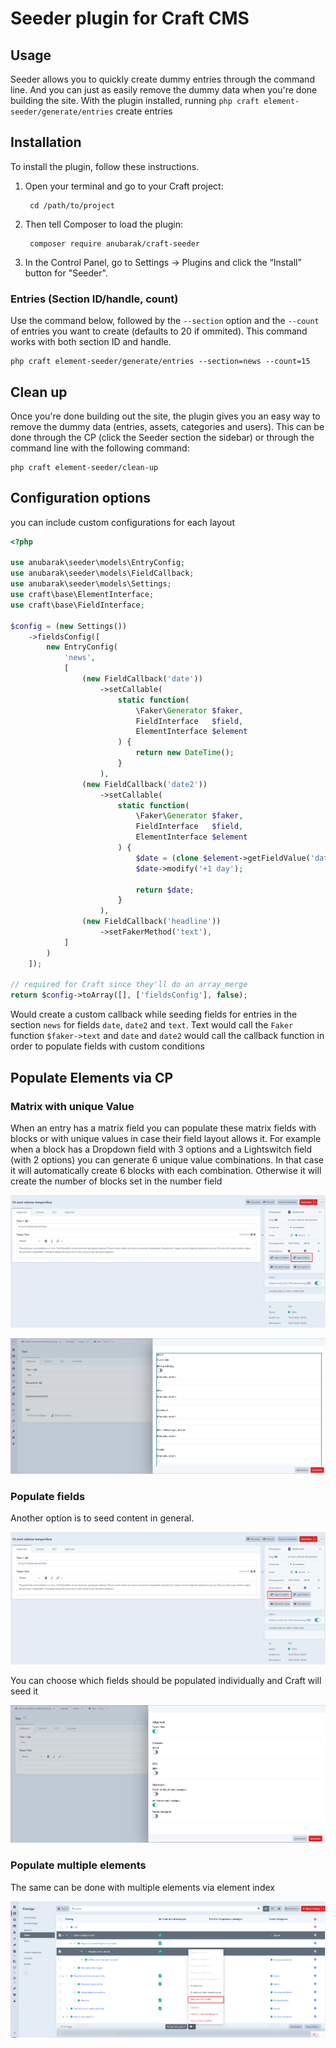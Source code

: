 # Seeder plugin for Craft CMS

## Usage

Seeder allows you to quickly create dummy entries through the command line. And you can just as easily remove the dummy data when you're done building the site.
With the plugin installed, running `php craft element-seeder/generate/entries` create entries

## Installation

To install the plugin, follow these instructions.

1. Open your terminal and go to your Craft project:

        cd /path/to/project

2. Then tell Composer to load the plugin:

        composer require anubarak/craft-seeder

3. In the Control Panel, go to Settings → Plugins and click the “Install” button for "Seeder".

### Entries (Section ID/handle, count)

Use the command below, followed by the ``--section`` option and the ``--count`` of entries you want to create (defaults to 20 if ommited). This command works with both section ID and handle. 

```Shell
php craft element-seeder/generate/entries --section=news --count=15
```

## Clean up
Once you're done building out the site, the plugin gives you an easy way to remove the dummy data (entries, assets, categories and users). This can be done through the CP (click the Seeder section the sidebar) or through the command line with the following command:

```Shell
php craft element-seeder/clean-up
```

## Configuration options

you can include custom configurations for each layout

```php
<?php

use anubarak\seeder\models\EntryConfig;
use anubarak\seeder\models\FieldCallback;
use anubarak\seeder\models\Settings;
use craft\base\ElementInterface;
use craft\base\FieldInterface;

$config = (new Settings())
    ->fieldsConfig([
        new EntryConfig(
            'news',
            [
                (new FieldCallback('date'))
                    ->setCallable(
                        static function(
                            \Faker\Generator $faker,
                            FieldInterface   $field,
                            ElementInterface $element
                        ) {
                            return new DateTime();
                        }
                    ),
                (new FieldCallback('date2'))
                    ->setCallable(
                        static function(
                            \Faker\Generator $faker,
                            FieldInterface   $field,
                            ElementInterface $element
                        ) {
                            $date = (clone $element->getFieldValue('date'));
                            $date->modify('+1 day');

                            return $date;
                        }
                    ),
                (new FieldCallback('headline'))
                    ->setFakerMethod('text'),
            ]
        )
    ]);

// required for Craft since they'll do an array_merge
return $config->toArray([], ['fieldsConfig'], false);
```
Would create a custom callback while seeding fields for entries in the section `news` for fields 
`date`, `date2` and `text`. 
Text would call the `Faker` function `$faker->text` and `date` and `date2` would call the callback function in order to 
populate fields with custom conditions

## Populate Elements via CP

### Matrix with unique Value

When an entry has a matrix field you can populate these matrix fields with blocks or with unique values in case their field layout allows it.
For example when a block has a Dropdown field with 3 options and a Lightswitch field (with 2 options) you can generate 6 unique value combinations.
In that case it will automatically create 6 blocks with each combination. Otherwise it will create the number of blocks set in the number field

![seed-matrix-1.png](resources/seed-matrix-1.png)

![seed-matrix-2.png](resources/seed-matrix-2.png)

### Populate fields

Another option is to seed content in general.

![seed-content-1.png](resources/seed-content-1.png)

You can choose which fields should be populated individually and Craft will seed it

![seed-content-2.png](resources/seed-content-2.png)

### Populate multiple elements

The same can be done with multiple elements via element index

![seed-element-index.png](resources/seed-element-index.png)